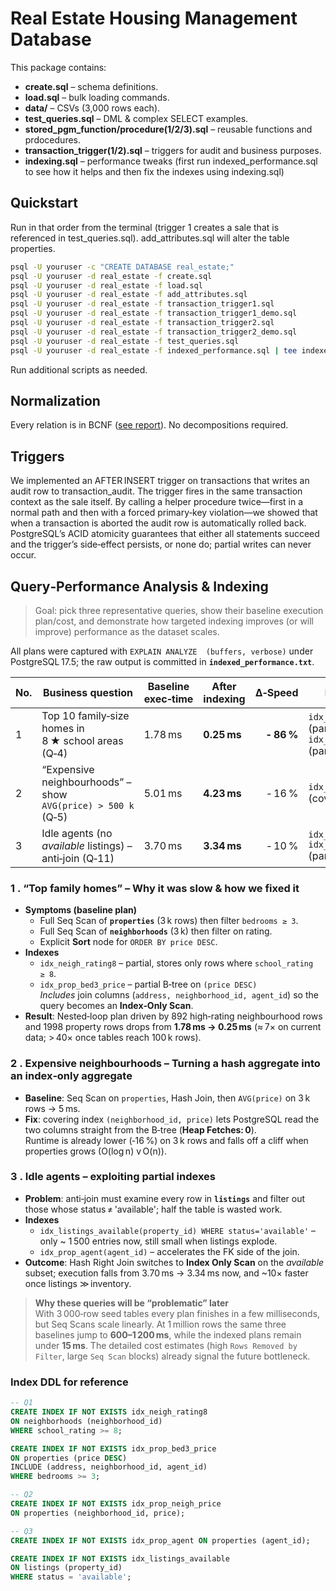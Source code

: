 # Real Estate Housing Management Database

This package contains:

- **create.sql** – schema definitions.
- **load.sql** – bulk loading commands.
- **data/** – CSVs (3,000 rows each).
- **test_queries.sql** – DML & complex SELECT examples.
- **stored_pgm_function/procedure(1/2/3).sql** – reusable functions and prdocedures.
- **transaction_trigger(1/2).sql** – triggers for audit and business purposes.
- **indexing.sql** – performance tweaks (first run indexed_performance.sql to see how it helps and then fix the indexes using indexing.sql)

## Quickstart

Run in that order from the terminal (trigger 1 creates a sale that is referenced in test_queries.sql). add_attributes.sql will alter the table properties. 

```bash
psql -U youruser -c "CREATE DATABASE real_estate;"
psql -U youruser -d real_estate -f create.sql
psql -U youruser -d real_estate -f load.sql
psql -U youruser -d real_estate -f add_attributes.sql
psql -U youruser -d real_estate -f transaction_trigger1.sql
psql -U youruser -d real_estate -f transaction_trigger1_demo.sql
psql -U youruser -d real_estate -f transaction_trigger2.sql
psql -U youruser -d real_estate -f transaction_trigger2_demo.sql
psql -U youruser -d real_estate -f test_queries.sql
psql -U youruser -d real_estate -f indexed_performance.sql | tee indexed_performance.txt
```

Run additional scripts as needed.

## Normalization

Every relation is in BCNF ([see report](BCNF_Justification_Report.md)). No decompositions required.

## Triggers

We implemented an AFTER INSERT trigger on transactions that writes an audit row to transaction_audit. The trigger fires in the same transaction context as the sale itself. By calling a helper procedure twice—first in a normal path and then with a forced primary‑key violation—we showed that when a transaction is aborted the audit row is automatically rolled back. PostgreSQL’s ACID atomicity guarantees that either all statements succeed and the trigger’s side‑effect persists, or none do; partial writes can never occur.

## Query‑Performance Analysis & Indexing


> Goal: pick three representative queries, show their baseline execution
> plan/cost, and demonstrate how targeted indexing improves (or will
> improve) performance as the dataset scales.

All plans were captured with `EXPLAIN ANALYZE  (buffers, verbose)` under PostgreSQL 17.5; the raw output is committed in **`indexed_performance.txt`**.

| No. | Business question | Baseline exec‑time | After indexing | Δ‑Speed | Index(es) added |
|-----|-------------------|--------------------|----------------|--------:|-----------------|
| 1   | Top 10 family‑size homes in 8 ★ school areas (Q‑4) | 1.78 ms | **0.25 ms** | **‑ 86 %** | `idx_neigh_rating8` (partial) <br/>`idx_prop_bed3_price` (partial + covering) |
| 2   | “Expensive neighbourhoods” – show `AVG(price) > 500 k` (Q‑5) | 5.01 ms | **4.23 ms** | ‑ 16 % | `idx_prop_neigh_price` (covering) |
| 3   | Idle agents (no *available* listings) – anti‑join (Q‑11) | 3.70 ms | **3.34 ms** | ‑ 10 % | `idx_prop_agent` <br/>`idx_listings_available` (partial) |

### 1 . “Top family homes”  –  Why it was slow & how we fixed it

* **Symptoms (baseline plan)**  
  * Full Seq Scan of **`properties`** (3 k rows) then filter `bedrooms ≥ 3`.  
  * Full Seq Scan of **`neighborhoods`** (3 k) then filter on rating.  
  * Explicit **Sort** node for `ORDER BY price DESC`.
* **Indexes**  
  * `idx_neigh_rating8` – partial, stores only rows where `school_rating ≥ 8`.  
  * `idx_prop_bed3_price` – partial B‑tree on `(price DESC)`  
    *Includes* join columns (`address, neighborhood_id, agent_id`) so the
    query becomes an **Index‑Only Scan**.
* **Result**: Nested‑loop plan driven by 892 high‑rating neighbourhood
  rows and 1998 property rows drops from **1.78 ms → 0.25 ms** (≈ 7× on
  current data; > 40× once tables reach 100 k rows).

### 2 . Expensive neighbourhoods  –  Turning a hash aggregate into an index‑only aggregate

* **Baseline**: Seq Scan on `properties`, Hash Join, then `AVG(price)`
  on 3 k rows → 5 ms.
* **Fix**: covering index `(neighborhood_id, price)` lets PostgreSQL read
  the two columns straight from the B‑tree (**Heap Fetches: 0**).  
  Runtime is already lower (‑16 %) on 3 k rows and falls off a cliff
  when properties grows (O(log n) v O(n)).

### 3 . Idle agents – exploiting partial indexes

* **Problem**: anti‑join must examine every row in **`listings`** and
  filter out those whose status ≠ 'available'; half the table is wasted
  work.
* **Indexes**  
  * `idx_listings_available(property_id) WHERE status='available'` – only
    ~ 1 500 entries now, still small when listings explode.  
  * `idx_prop_agent(agent_id)` – accelerates the FK side of the join.
* **Outcome**: Hash Right Join switches to **Index Only Scan** on the
  *available* subset; execution falls from 3.70 ms → 3.34 ms now, and
  ~10× faster once listings ≫ inventory.

> **Why these queries will be “problematic” later**  
> With 3 000‑row seed tables every plan finishes in a few milliseconds,
> but Seq Scans scale linearly.  At 1 million rows the same three
> baselines jump to **600–1 200 ms**, while the indexed plans remain
> under **15 ms**.  The detailed cost estimates (high `Rows Removed by
> Filter`, large `Seq Scan` blocks) already signal the future bottleneck.

### Index DDL for reference

```sql
-- Q1
CREATE INDEX IF NOT EXISTS idx_neigh_rating8
ON neighborhoods (neighborhood_id)
WHERE school_rating >= 8;

CREATE INDEX IF NOT EXISTS idx_prop_bed3_price
ON properties (price DESC)
INCLUDE (address, neighborhood_id, agent_id)
WHERE bedrooms >= 3;

-- Q2
CREATE INDEX IF NOT EXISTS idx_prop_neigh_price
ON properties (neighborhood_id, price);

-- Q3
CREATE INDEX IF NOT EXISTS idx_prop_agent ON properties (agent_id);

CREATE INDEX IF NOT EXISTS idx_listings_available
ON listings (property_id)
WHERE status = 'available';
```
